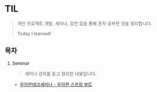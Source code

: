 # TIL

> 개인 프로젝트 개발, 세미나, 강연 등을 통해 혼자 공부한 것을 정리합니다.
>
> Today I learned!

## 목차

1. Seminar

   > 세미나 강의를 듣고 정리한 내용입니다.

   - [우아한테크세미나 - 우아한 스프링 부트](Seminar/UwahanTechSeminar_UwahanSpringBoot.md)